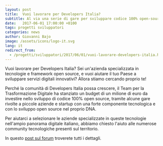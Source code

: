 ```yaml
---
layout: post
title:  Vuoi lavorare per Developers Italia?
subtitle: Al via una serie di gare per sviluppare codice 100% open-source
date:   2017-06-01 17:00:00 +0100
tags: progetti sviluppatori
categories: news
author: Giovanni Bajo
image: /assets/icons/logo-it.svg
lang: it
redirect_from:
  - /progetti/sviluppatori/2017/06/01/vuoi-lavorare-developers-italia.html
---
```


Vuoi lavorare per Developers Italia? Sei un'azienda specializzata in tecnologie e framework open source, e vuoi aiutare il tuo Paese a sviluppare servizi digitali innovativi? Allora stiamo cercando proprio te!

Perché la comunità di Developers Italia possa crescere, il Team per la Trasformazione Digitale ha stanziato un budget di un milione di euro da investire nello sviluppo di codice 100% open source, tramite alcune gare rivolte a piccole aziende e startup con una forte componente tecnologica e con lo sviluppo open source nel proprio DNA.

Per aiutarci a selezionare le aziende specializzate in queste tecnologie nell'ampio panorama digitale italiano, abbiamo chiesto l'aiuto alle numerose community tecnologiche presenti sul territorio.

In questo [post sul forum](https://forum.italia.it/t/vuoi-lavorare-per-developers-italia-questo-e-il-tuo-momento/311) troverete tutti i dettagli.
